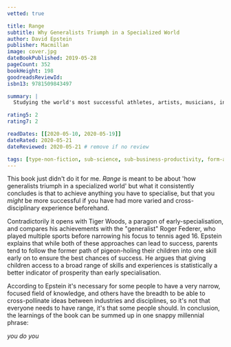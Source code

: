 ```yaml
---
vetted: true

title: Range
subtitle: Why Generalists Triumph in a Specialized World
author: David Epstein
publisher: Macmillan
image: cover.jpg
dateBookPublished: 2019-05-28
pageCount: 352
bookHeight: 198
goodreadsReviewId:
isbn13: 9781509843497

summary: |
  Studying the world's most successful athletes, artists, musicians, inventors and scientists, Epstein demonstrates why in most fields - especially those that are complex and unpredictable - generalists, not specialists are primed to excel. No matter what you do, where you are in life, whether you are a teacher, student, scientist, business analyst, parent, job hunter, retiree, you will see the world differently after you've read Range. You'll understand better how we solve problems, how we learn and how we succeed. You'll see why failing a test is the best way to learn and why frequent quitters end up with the most fulfilling careers.

rating5: 2
rating7: 2

readDates: [[2020-05-10, 2020-05-19]]
dateRated: 2020-05-21
dateReviewed: 2020-05-21 # remove if no review

tags: [type-non-fiction, sub-science, sub-business-productivity, form-audiobook]
---
```


This book just didn't do it for me. _Range_ is meant to be about 'how generalists triumph in a specialized world' but what it consistently concludes is that to achieve anything you have to specialise, but that you _might_ be more successful if you have had more varied and cross-disciplinary experience beforehand.

Contradictorily it opens with Tiger Woods, a paragon of early-specialisation, and compares his achievements with the "generalist" Roger Federer, who played multiple sports before narrowing his focus to tennis aged 16. Epstein explains that while both of these approaches can lead to success, parents tend to follow the former path of pigeon-holing their children into one skill early on to ensure the best chances of success. He argues that giving children access to a broad range of skills and experiences is statistically a better indicator of prosperity than early specialisation.

According to Epstein it's necessary for some people to have a very narrow, focused field of knowledge, and others have the breadth to be able to cross-pollinate ideas between industries and disciplines, so it's not that everyone needs to have range, it's that some people should. In conclusion, the learnings of the book can be summed up in one snappy millennial phrase:

_you do you_
